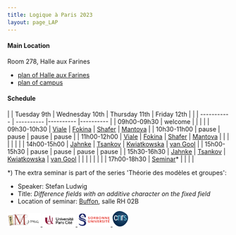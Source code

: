```yaml
---
title: Logique à Paris 2023
layout: page_LAP
---
```

#### Main Location
Room 278, Halle aux Farines
- [plan of Halle aux Farines][HAF]
- [plan of campus][campus]

#### Schedule

| | Tuesday 9th | Wednesday 10th | Thursday 11th | Friday 12th |
| | ----------- | ---------- |---------- |---------- |
| 09h00-09h30 | welcome |  |  |  |
| 09h30-10h30 | [Viale][TAViale]    | [Fokina][TAFokina]   | [Shafer][TAShafer]     | [Mantova][TAMantova]   |
| 10h30-11h00 | pause               | pause                | pause                  | pause                  |
| 11h00-12h00 | [Viale][TAViale]    | [Fokina][TAFokina]   | [Shafer][TAShafer]     | [Mantova][TAMantova]   |
|             | | | | |
| 14h00-15h00 | [Jahnke][TAJahnke]  | [Tsankov][TATsankov] | [Kwiatkowska][TAKwiat] | [van Gool][TAvanGool]  |
| 15h00-15h30 | pause               | pause                | pause                  | pause                  |
| 15h30-16h30 | [Jahnke][TAJahnke]  | [Tsankov][TATsankov] | [Kwiatkowska][TAKwiat] | [van Gool][TAvanGool]  |
|             |                     |                      |                        |                        |
| 17h00-18h30 | [Seminar][seminar]* |                      |                        |                        |

*) The extra seminar is part of the series 'Théorie des modèles et groupes': 

 - Speaker: Stefan Ludwig
 - Title: _Difference fields with an additive character on the fixed field_
 - Location of seminar: [Buffon][campus], salle RH 02B

[campus]: ./plan_campus.png
[HAF]: ./plan_HAF.png

[seminar]:  https://www.imj-prg.fr/gestion/evenement/affEvenement/71

[TAViale]:  ./LAP/VialeAbstract.pdf
[TAJahnke]:  ./LAP/JahnkeAbstract.pdf
[TAFokina]:  ./LAP/FokinaAbstract.pdf
[TATsankov]:  ./LAP/TsankovAbstract.pdf
[TAShafer]:  ./LAP/ShaferAbstract.pdf
[TAKwiat]:  ./LAP/KwiatkowsaAbstract.pdf
[TAMantova]:  ./LAP/MantovaAbstract.pdf
[TAvanGool]:  ./LAP/vanGoolAbstract.pdf

<a href="./imj-prg.png"><img src="/imj-prg.png" alt="IMJ-PRG" width="15%">
<a href="./upc.png"><img src="/upc.png" alt="Université Paris Cité" width="15%">
<a href="./sorbonne.png"><img src="/sorbonne.png" alt="Sorbonne Université" width="15%">
<a href="./cnrs.png"><img src="/cnrs.png" alt="CNRS" width="7%">

[UPC]:  https://u-paris.fr/
[IMJ-PRG]: https://www.imj-prg.fr/
[LM]:   https://www.imj-prg.fr/lm/
